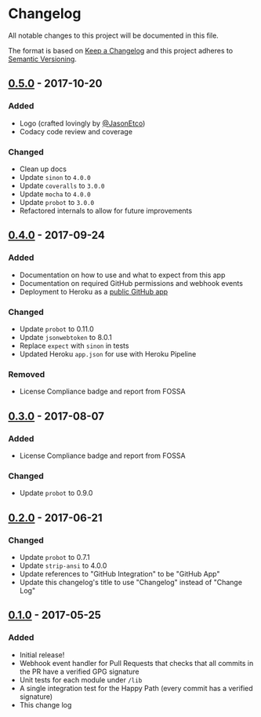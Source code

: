 # Changelog
All notable changes to this project will be documented in this file.

The format is based on [Keep a Changelog](http://keepachangelog.com/) and this project adheres to [Semantic Versioning](http://semver.org/).

## [0.5.0] - 2017-10-20
### Added
- Logo (crafted lovingly by [@JasonEtco](https://github.com/jasonetco))
- Codacy code review and coverage

### Changed
- Clean up docs
- Update `sinon` to `4.0.0`
- Update `coveralls` to `3.0.0`
- Update `mocha` to `4.0.0`
- Update `probot` to `3.0.0`
- Refactored internals to allow for future improvements

## [0.4.0] - 2017-09-24
### Added
- Documentation on how to use and what to expect from this app
- Documentation on required GitHub permissions and webhook events
- Deployment to Heroku as a [public GitHub app](https://github.com/apps/gpg)

### Changed
- Update `probot` to 0.11.0
- Update `jsonwebtoken` to 8.0.1
- Replace `expect` with `sinon` in tests
- Updated Heroku `app.json` for use with Heroku Pipeline

### Removed
- License Compliance badge and report from FOSSA

## [0.3.0] - 2017-08-07
### Added
- License Compliance badge and report from FOSSA

### Changed
- Update `probot` to 0.9.0

## [0.2.0] - 2017-06-21
### Changed
- Update `probot` to 0.7.1
- Update `strip-ansi` to 4.0.0
- Update references to "GitHub Integration" to be "GitHub App"
- Update this changelog's title to use "Changelog" instead of "Change Log"

## [0.1.0] - 2017-05-25
### Added
- Initial release!
- Webhook event handler for Pull Requests that checks that all commits in the PR have a verified GPG signature
- Unit tests for each module under `/lib`
- A single integration test for the Happy Path (every commit has a verified signature)
- This change log

[0.1.0]: https://github.com/jarrodldavis/probot-gpg/compare/v0.0.0...v0.1.0
[0.2.0]: https://github.com/jarrodldavis/probot-gpg/compare/v0.1.0...v0.2.0
[0.3.0]: https://github.com/jarrodldavis/probot-gpg/compare/v0.2.0...v0.3.0
[0.4.0]: https://github.com/jarrodldavis/probot-gpg/compare/v0.3.0...v0.4.0
[0.5.0]: https://github.com/jarrodldavis/probot-gpg/compare/v0.4.0...v0.5.0
